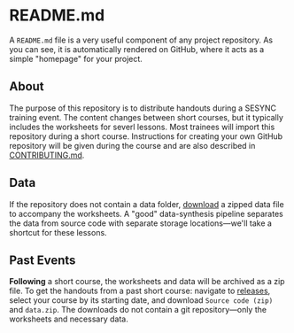 # README.md

A `README.md` file is a very useful component of any project repository. As you can see, it is automatically rendered on GitHub, where it acts as a simple "homepage" for your project.

## About

The purpose of this repository is to distribute handouts during a SESYNC training event. The content changes between short courses, but it typically includes the worksheets for severl lessons. Most trainees will import this repository during a short course. Instructions for creating your own GitHub repository will be given during the course and are also described in [CONTRIBUTING.md](CONTRIBUTING.md).

## Data

If the repository does not contain a data folder, [download](https://files.sesync.org/pydio/public/09bb83) a zipped data file to accompany the worksheets. A "good" data-synthesis pipeline separates the data from source code with separate storage locations&mdash;we'll take a shortcut for these lessons.

## Past Events

**Following** a short course, the worksheets and data will be archived as a zip file. To get the handouts from a past short course: navigate to [releases](https://github.com/sesync-ci/handouts/releases), select your course by its starting date, and download `Source code (zip)` and `data.zip`. The downloads do not contain a git repository—only the worksheets and necessary data.
